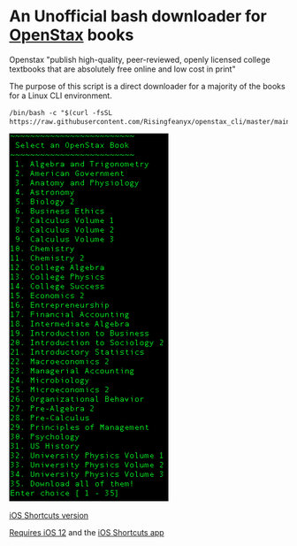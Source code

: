 <h1>
An Unofficial bash downloader for <a href="https://openstax.org/about"target="_blank">OpenStax</a> books
</h1>

Openstax "publish high-quality, peer-reviewed, openly licensed college textbooks that are absolutely free online and low cost in print"

The purpose of this script is a direct downloader for a majority of the books for a Linux CLI environment.

```
/bin/bash -c "$(curl -fsSL https://raw.githubusercontent.com/Risingfeanyx/openstax_cli/master/main.sh)" 
```
<img src="image.png">


<a href="https://www.icloud.com/shortcuts/1268f9b672f84f09b6cdb62d825da4c6">iOS Shortcuts version</a>

<a href="https://support.apple.com/en-us/HT208309">Requires iOS 12</a> and the <a href="https://apps.apple.com/us/app/shortcuts/id915249334">iOS Shortcuts app</a>

